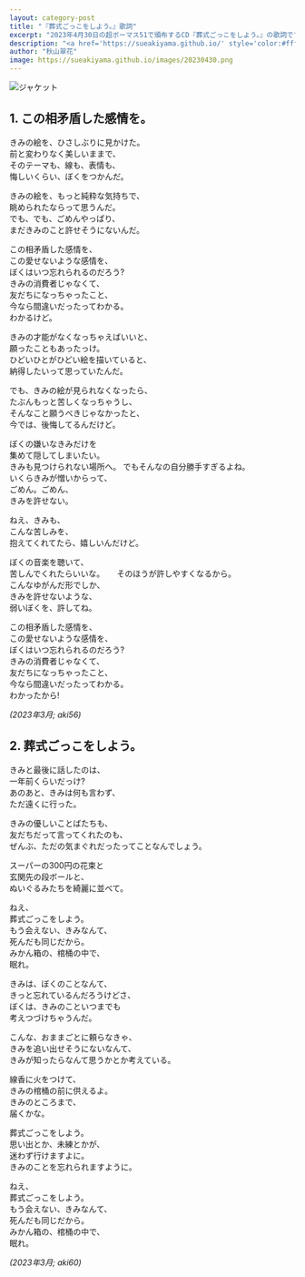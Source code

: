 ```yaml
---
layout: category-post
title: "『葬式ごっこをしよう。』歌詞"
excerpt: "2023年4月30日の超ボーマス51で頒布するCD『葬式ごっこをしよう。』の歌詞です。"
description: "<a href='https://sueakiyama.github.io/' style='color:#ffffff'><u>Le Site Web de Suika Akiyama</u></a>"
author: "秋山翠花"
image: https://sueakiyama.github.io/images/20230430.png
---
```


![ジャケット](https://sueakiyama.github.io/images/20230430.png)

## 1. この相矛盾した感情を。

きみの絵を、ひさしぶりに見かけた。  
前と変わりなく美しいままで、  
そのテーマも、線も、表情も、  
悔しいくらい、ぼくをつかんだ。

きみの絵を、もっと純粋な気持ちで、  
眺められたならって思うんだ。  
でも、でも、ごめんやっぱり、  
まだきみのこと許せそうにないんだ。

この相矛盾した感情を、  
この愛せないような感情を、  
ぼくはいつ忘れられるのだろう?  
きみの消費者じゃなくて、  
友だちになっちゃったこと、  
今なら間違いだったってわかる。  
わかるけど。

きみの才能がなくなっちゃえばいいと、  
願ったこともあったっけ。  
ひどいひとがひどい絵を描いていると、  
納得したいって思っていたんだ。

でも、きみの絵が見られなくなったら、  
たぶんもっと苦しくなっちゃうし、  
そんなこと願うべきじゃなかったと、  
今では、後悔してるんだけど。

ぼくの嫌いなきみだけを  
集めて隠してしまいたい。  
きみも見つけられない場所へ。 
でもそんなの自分勝手すぎるよね。  
いくらきみが憎いからって、  
ごめん。ごめん、  
きみを許せない。

ねえ、きみも、  
こんな苦しみを、  
抱えてくれてたら、嬉しいんだけど。

ぼくの音楽を聴いて、  
苦しんでくれたらいいな。 　
そのほうが許しやすくなるから。  
こんなゆがんだ形でしか、  
きみを許せないような、  
弱いぼくを、許してね。

この相矛盾した感情を、  
この愛せないような感情を、  
ぼくはいつ忘れられるのだろう?  
きみの消費者じゃなくて、  
友だちになっちゃったこと、  
今なら間違いだったってわかる。  
わかったから!

*(2023年3月; aki56)*

## 2. 葬式ごっこをしよう。

きみと最後に話したのは、  
一年前くらいだっけ?  
あのあと、きみは何も言わず、  
ただ遠くに行った。

きみの優しいことばたちも、  
友だちだって言ってくれたのも、  
ぜんぶ、ただの気まぐれだったってことなんでしょう。

スーパーの300円の花束と  
玄関先の段ボールと、  
ぬいぐるみたちを綺麗に並べて。

ねえ、  
葬式ごっこをしよう。  
もう会えない、きみなんて、  
死んだも同じだから。  
みかん箱の、棺桶の中で、  
眠れ。

きみは、ぼくのことなんて、  
きっと忘れているんだろうけどさ、  
ぼくは、きみのこといつまでも  
考えつづけちゃうんだ。

こんな、おままごとに頼らなきゃ、  
きみを追い出せそうにないなんて、  
きみが知ったらなんて思うかとか考えている。

線香に火をつけて、  
きみの棺桶の前に供えるよ。  
きみのところまで、  
届くかな。

葬式ごっこをしよう。  
思い出とか、未練とかが、  
迷わず行けますよに。  
きみのことを忘れられますように。

ねえ、  
葬式ごっこをしよう。  
もう会えない、きみなんて、  
死んだも同じだから。  
みかん箱の、棺桶の中で、  
眠れ。

*(2023年3月; aki60)*
